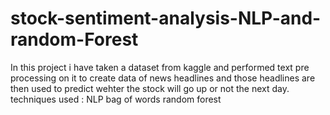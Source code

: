 # stock-sentiment-analysis-NLP-and-random-Forest
In this project i have taken a dataset from kaggle and performed text pre processing on it to create data of news headlines and those headlines are then used to predict wehter the stock will go up or not the next day.
techniques used :
NLP
bag of words
random forest
